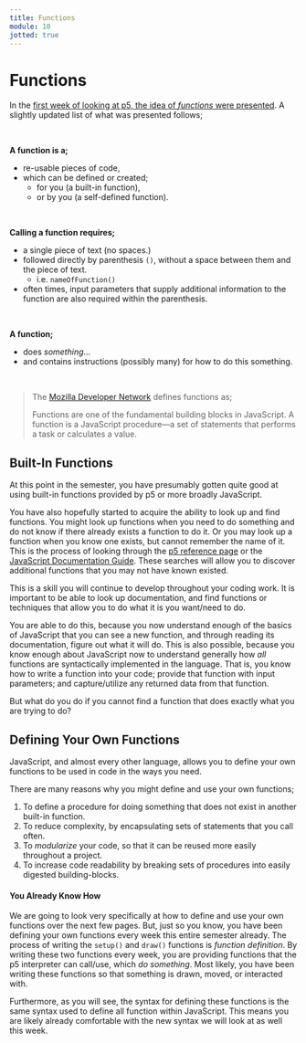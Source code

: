 ```yaml
---
title: Functions
module: 10
jotted: true
---
```


# Functions

In the [first week of looking at p5, the idea of _functions_ were presented]({{site.baseurl}}/modules/week-3/what-is-going-on/). A slightly updated list of what was presented follows;


<br />


**A function is a;**

- re-usable pieces of code,
- which can be defined or created;
    - for you (a built-in function),
    - or by you (a self-defined function).

<br />


**Calling a function requires;**

- a single piece of text (no spaces.)
- followed directly by parenthesis `()`, without a space between them and the piece of text.
    - i.e. `nameOfFunction()`
- often times, input parameters that supply additional information to the function are also required within the parenthesis.


<br />


**A function;**

- does _something_...
- and contains instructions (possibly many) for how to do this something.


<br />

> The [Mozilla Developer Network](https://developer.mozilla.org/en-US/docs/Web/JavaScript/Guide/Functions) defines functions as;
>
> Functions are one of the fundamental building blocks in JavaScript. A function is a JavaScript procedure—a set of statements that performs a task or calculates a value.


## Built-In Functions

At this point in the semester, you have presumably gotten quite good at using built-in functions provided by p5 or more broadly JavaScript.

You have also hopefully started to acquire the ability to look up and find functions. You might look up functions when you need to do something and do not know if there already exists a function to do it. Or you may look up a function when you know one exists, but cannot remember the name of it. This is the process of looking through the [p5 reference page](https://p5js.org/reference/) or the [JavaScript Documentation Guide](https://developer.mozilla.org/en-US/docs/Web/JavaScript/Guide). These searches will allow you to discover additional functions that you may not have known existed.

This is a skill you will continue to develop throughout your coding work. It is important to be able to look up documentation, and find functions or techniques that allow you to do what it is you want/need to do.

You are able to do this, because you now understand enough of the basics of JavaScript that you can see a new function, and through reading its documentation, figure out what it will do. This is also possible, because you know enough about JavaScript now to understand generally how _all_ functions are syntactically implemented in the language. That is, you know how to write a function into your code; provide that function with input parameters; and capture/utilize any returned data from that function.

But what do you do if you cannot find a function that does exactly what you are trying to do?

## Defining Your Own Functions

JavaScript, and almost every other language, allows you to define your own functions to be used in code in the ways you need.

There are many reasons why you might define and use your own functions;

1. To define a procedure for doing something that does not exist in another built-in function.
2. To reduce complexity, by encapsulating sets of statements that you call often.
3. To _modularize_ your code, so that it can be reused more easily throughout a project.
4. To increase code readability by breaking sets of procedures into easily digested building-blocks.

#### You Already Know How

We are going to look very specifically at how to define and use your own functions over the next few pages. But, just so you know, you have been defining your own functions every week this entire semester already. The process of writing the `setup()` and `draw()` functions is _function definition_. By writing these two functions every week, you are providing functions that the p5 interpreter can call/use, which _do something_. Most likely, you have been writing these functions so that something is drawn, moved, or interacted with.

Furthermore, as you will see, the syntax for defining these functions is the same syntax used to define all function within JavaScript. This means you are likely already comfortable with the new syntax we will look at as well this week.
